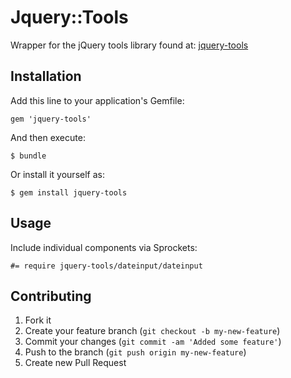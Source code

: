 # Jquery::Tools

Wrapper for the jQuery tools library found at: [jquery-tools](http://flowplayer.org/tools/index.html)

## Installation

Add this line to your application's Gemfile:

    gem 'jquery-tools'

And then execute:

    $ bundle

Or install it yourself as:

    $ gem install jquery-tools

## Usage

Include individual components via Sprockets:

    #= require jquery-tools/dateinput/dateinput

## Contributing

1. Fork it
2. Create your feature branch (`git checkout -b my-new-feature`)
3. Commit your changes (`git commit -am 'Added some feature'`)
4. Push to the branch (`git push origin my-new-feature`)
5. Create new Pull Request
